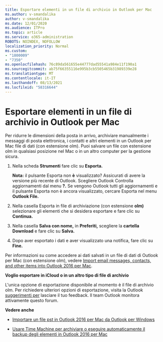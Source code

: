 ```yaml
---
title: Esportare elementi in un file di archivio in Outlook per Mac
ms.author: v-smandalika
author: v-smandalika
ms.date: 12/01/2020
ms.audience: ITPro
ms.topic: article
ms.service: o365-administration
ROBOTS: NOINDEX, NOFOLLOW
localization_priority: Normal
ms.custom:
- "1800009"
- "7350"
ms.openlocfilehash: 76c89da561655e44777dad55541a984e11f190a1
ms.sourcegitcommit: ab75f66355116e995b3cb5505465b31989339e28
ms.translationtype: MT
ms.contentlocale: it-IT
ms.lasthandoff: 08/13/2021
ms.locfileid: "58316644"
---
```

# <a name="export-items-to-an-archive-file-in-outlook-for-mac"></a>Esportare elementi in un file di archivio in Outlook per Mac

Per ridurre le dimensioni della posta in arrivo, archiviare manualmente i messaggi di posta elettronica, i contatti e altri elementi in un Outlook per Mac file di dati (con estensione olm). Puoi salvare un file con estensione olm in qualsiasi posizione nel Mac o in un altro computer per la gestione sicura.

1. Nella scheda **Strumenti** fare clic su **Esporta.**

    **Nota:** il pulsante Esporta non **è** visualizzato? Assicurati di avere la versione più recente di Outlook. Scegliere Outlook Controlla aggiornamenti dal menu **?.** Se vengono Outlook tutti gli aggiornamenti e il pulsante  Esporta non  è ancora visualizzato, cercare Esporta nel menu **Outlook File.**

2. Nella casella Esporta in file di archiviazione (con estensione **olm)** selezionare gli elementi che si desidera esportare e fare clic su **Continua.**

3. Nella casella **Salva con nome,** in **Preferiti,** scegliere la **cartella Download** e fare clic su **Salva.**

4. Dopo aver esportato i dati e aver visualizzato una notifica, fare clic su **Fine.**

Per informazioni su come accedere ai dati salvati in un file di dati di Outlook per Mac (con estensione olm), vedere [Import email messages, contacts, and other items into Outlook 2016 per Mac](https://support.microsoft.com/office/import-and-export-outlook-email-contacts-and-calendar-92577192-3881-4502-b79d-c3bbada6c8ef#ID0EAACAAA=macOS).

**Voglio esportare in iCloud o in un altro tipo di file di archivio**

L'unica opzione di esportazione disponibile al momento è il file di archivio olm. Per richiedere ulteriori opzioni di esportazione, visita la Outlook [suggerimenti per](https://outlook.uservoice.com/) lasciare il tuo feedback. Il team Outlook monitora attivamente questo forum.

**Vedere anche**

- [Importare un file pst in Outlook 2016 per Mac da Outlook per Windows](https://support.microsoft.com/office/import-a-pst-file-into-outlook-for-mac-from-outlook-for-windows-b4a6a1d6-94bb-4c85-a4fc-a83dc690e18c)

- [Usare Time Machine per archiviare o eseguire automaticamente il backup degli elementi in Outlook 2016 per Mac](https://support.microsoft.com/office/automatically-archive-or-back-up-outlook-for-mac-items-441fcce5-2262-4b64-ac8c-fa949df989f5)
